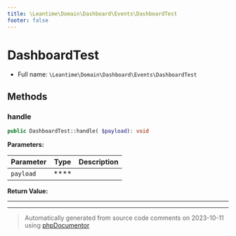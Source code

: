 ```yaml
---
title: \Leantime\Domain\Dashboard\Events\DashboardTest
footer: false
---
```


# DashboardTest





* Full name: `\Leantime\Domain\Dashboard\Events\DashboardTest`



## Methods

### handle



```php
public DashboardTest::handle( $payload): void
```








**Parameters:**

| Parameter | Type | Description |
|-----------|------|-------------|
| `payload` | **** |  |


**Return Value:**





---


---
> Automatically generated from source code comments on 2023-10-11 using [phpDocumentor](http://www.phpdoc.org/)
